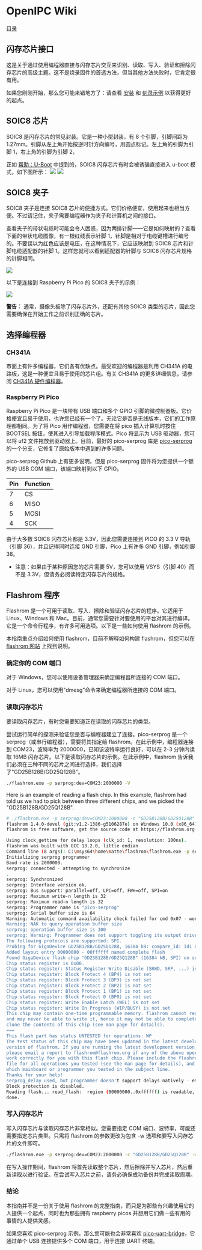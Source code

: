 # OpenIPC Wiki
[目录](../README.zh.md)

闪存芯片接口 
--------------------

这是关于通过使用编程器直接与闪存芯片交互来识别、读取、写入、验证和擦除闪存芯片的高级主题。这不是烧录固件的首选方法，但当其他方法失败时，它肯定很有用。

如果您刚刚开始，那么您可能来错地方了：请查看 [安装](installation.md) 和 [刻录示例](burn-example.md) 以获得更好的起点。


SOIC8 芯片 
-------------------- 
SOIC8 是闪存芯片的常见封装。它是一种小型封装，有 8 个引脚，引脚间距为 1.27mm。引脚从左上角开始按逆时针方向编号，用圆点标记。左上角的引脚为引脚 1，右上角的引脚为引脚 2，

正如 [帮助：U-Boot](help-uboot.md) 中提到的，SOIC8 闪存芯片有时会被诱骗直接进入 u-boot 模式，如下图所示： 
![](../images/flash-pins.webp) 
![](../images/flash-pins-2.webp)


SOIC8 夹子 
--------------------

SOIC8 夹子是连接 SOIC8 芯片的便捷方式。它们价格便宜，使用起来也相当方便。不过请记住，夹子需要编程器作为夹子和计算机之间的接口。

查看夹子的带状电缆时可能会令人困惑，因为两排针脚——它是如何映射的？查看下面的带状电缆图像，有一根红线表示针脚 1，针脚是相对于电缆键槽进行编号的。不要误以为红色应该是电压，在这种情况下，它应该映射到 SOIC8 芯片和针脚电缆适配器的针脚 1。这样您就可以看到适配器的针脚与 SOIC8 闪存芯片规格的针脚相同。

![](../images/ribbon-cable.jpg)

以下是连接到 Raspberry Pi Pico 的 SOIC8 夹子的示例：

![](../images/soic8-clip-programmer-example.png)

**警告：** 通常，摄像头板除了闪存芯片外，还配有其他 SOIC8 类型的芯片，因此您需要确保在开始工作之前识别正确的芯片。


选择编程器
--------------------


### CH341A 
市面上有许多编程器，它们各有优缺点。最受欢迎的编程器是利用 CH341A 的电路板，这是一种便宜且易于使用的芯片组。有关 CH341A 的更多详细信息，请参阅 [CH341A 硬件编程器](hardware-programmer.md)。


### Raspberry Pi Pico 
Raspberry Pi Pico 是一块带有 USB 端口和多个 GPIO 引脚的微控制器板。它价格便宜且易于使用，也许您已经有一个了。无论它是否是无线版本，它们的工作原理都相同。为了将 Pico 用作编程器，您需要在将 pico 插入计算机时按住 BOOTSEL 按钮，使其进入引导加载程序模式。Pico 将显示为 USB 驱动器，您可以将 uf2 文件拖放到驱动器上。目前，最好的 pico-serprog 库是 [pico-serprog](https://github.com/opensensor/pico-serprog) 的一个分支，它修复了原始版本中遇到的许多问题。

pico-serprog Github 上有更多说明，但是 pico-serprog 固件将为您提供一个额外的 USB COM 端口，该端口映射到以下 GPIO。

| Pin | Function |
|-----|----------|
| 7   | CS       |
| 6   | MISO     |
| 5   | MOSI     |
| 4   | SCK      |

由于大多数 SOIC8 闪存芯片都是 3.3V，因此您需要连接到 PICO 的 3.3 V 导轨（引脚 36），并且记得同时连接 GND 引脚，Pico 上有许多 GND 引脚，例如引脚 38。
* 注意：如果由于某种原因您的芯片需要 5V，您可以使用 VSYS（引脚 40）而不是 3.3V，但请务必阅读特定闪存芯片的规格。



Flashrom 程序 
-------------------- 
Flashrom 是一个可用于读取、写入、擦除和验证闪存芯片的程序。它适用于 Linux、Windows 和 Mac。目前，通常您需要针对要使用的平台对其进行编译。它是一个命令行程序，有许多可用选项。以下是一些如何使用 flashrom 的示例。

本指南重点介绍如何使用 flashrom，目前不解释如何构建 flashrom，但您可以在 [flashrom 网站](https://flashrom.org/) 上找到说明。

### 确定你的 COM 端口

对于 Windows，您可以使用设备管理器来确定编程器所连接的 COM 端口。

对于 Linux，您可以使用"dmesg"命令来确定编程器所连接的 COM 端口。

### 读取闪存芯片

要读取闪存芯片，有时您需要知道正在读取的闪存芯片的类型。

尝试运行简单的探测来验证您是否与编程器建立了连接。pico-serprog 是一个 serprog（或串行编程器），需要将其指定给 flashrom。在此示例中，编程器连接到 COM23，波特率为 2000000，已知该波特率运行良好，可以在 2-3 分钟内读取 16MB 闪存芯片。以下是读取闪存芯片的示例。在此示例中，flashrom 告诉我们必须在三种不同的芯片之间进行选择，我们选择了"GD25B128B/GD25Q128B"。


```bash
./flashrom.exe -p serprog:dev=COM23:2000000 -V
```

Here is an example of reading a flash chip.   In this example, flashrom had told us we had to pick between three different chips, and we picked the "GD25B128B/GD25Q128B".
```bash
# ./flashrom.exe -p serprog:dev=COM23:2000000 -c "GD25B128B/GD25Q128B" -r gokev300-camera-12242023.bin -VV --force
flashrom 1.4.0-devel (git:v1.2-1386-g5106287e) on Windows 10.0 (x86_64)
flashrom is free software, get the source code at https://flashrom.org

Using clock_gettime for delay loops (clk_id: 1, resolution: 100ns).
flashrom was built with GCC 13.2.0, little endian
Command line (8 args): C:\msys64\home\matte\flashrom\flashrom.exe -p serprog:dev=COM23:2000000 -c GD25B128B/GD25Q128B -r gokev300-camera-12242023.bin -VV --force
Initializing serprog programmer
Baud rate is 2000000.
serprog: connected - attempting to synchronize
.
serprog: Synchronized
serprog: Interface version ok.
serprog: Bus support: parallel=off, LPC=off, FWH=off, SPI=on
serprog: Maximum write-n length is 32
serprog: Maximum read-n length is 32
serprog: Programmer name is "pico-serprog"
serprog: Serial buffer size is 64
Warning: Automatic command availability check failed for cmd 0x07 - won't execute cmd
Warning: NAK to query operation buffer size
serprog: operation buffer size is 300
serprog: Warning: Programmer does not support toggling its output drivers
The following protocols are supported: SPI.
Probing for GigaDevice GD25B128B/GD25Q128B, 16384 kB: compare_id: id1 0xc8, id2 0x4018
Added layout entry 00000000 - 00ffffff named complete flash
Found GigaDevice flash chip "GD25B128B/GD25Q128B" (16384 kB, SPI) on serprog.
Chip status register is 0x00.
Chip status register: Status Register Write Disable (SRWD, SRP, ...) is not set
Chip status register: Block Protect 4 (BP4) is not set
Chip status register: Block Protect 3 (BP3) is not set
Chip status register: Block Protect 2 (BP2) is not set
Chip status register: Block Protect 1 (BP1) is not set
Chip status register: Block Protect 0 (BP0) is not set
Chip status register: Write Enable Latch (WEL) is not set
Chip status register: Write In Progress (WIP/BUSY) is not set
This chip may contain one-time programmable memory. flashrom cannot read
and may never be able to write it, hence it may not be able to completely
clone the contents of this chip (see man page for details).
===
This flash part has status UNTESTED for operations: WP
The test status of this chip may have been updated in the latest development
version of flashrom. If you are running the latest development version,
please email a report to flashrom@flashrom.org if any of the above operations
work correctly for you with this flash chip. Please include the flashrom log
file for all operations you tested (see the man page for details), and mention
which mainboard or programmer you tested in the subject line.
Thanks for your help!
serprog_delay used, but programmer doesn't support delays natively - emulating
Block protection is disabled.
Reading flash... read_flash:  region (00000000..0xffffff) is readable, reading range (00000000..0xffffff).
done.
```

### 写入闪存芯片

写入闪存芯片与读取闪存芯片非常相似。您需要指定 COM 端口、波特率，可能还需要指定芯片类型。只需将 flashrom 的参数更改为包含 -w 选项和要写入闪存芯片的文件即可。

```bash
./flashrom.exe -p serprog:dev=COM23:2000000 -c "GD25B128B/GD25Q128B" -w openipc-hi3516ev300-ultimate-16mb.bin -VV --force
```

在写入操作期间，flashrom 将首先读取整个芯片，然后擦除并写入芯片，然后重新读取以进行验证。在尝试写入芯片之前，请务必确保成功备份并完成读取周期。


### 结论 
本指南并不是一份关于使用 flashrom 的完整指南，而只是为那些有兴趣使用它的人提供一个起点，同时也为那些拥有 raspberry picos 并想用它们做一些有用的事情的人提供灵感。

如果您喜欢 pico-serprog 示例，那么您可能也会非常喜欢 [pico-uart-bridge](https://github.com/Noltari/pico-uart-bridge)，它通过单个 USB 连接提供多个 COM 端口，用于连接 UART 终端。

